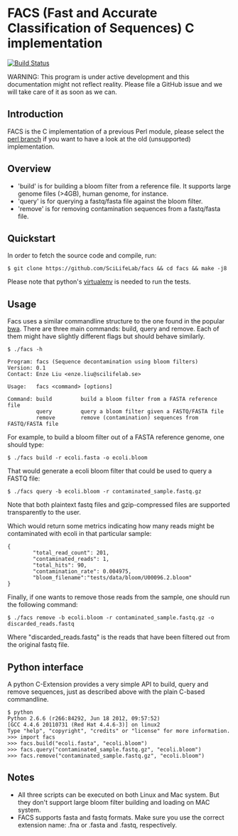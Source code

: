 FACS (Fast and Accurate Classification of Sequences) C implementation
======================================================================

[![Build Status](https://travis-ci.org/SciLifeLab/facs.png?branch=master)](https://travis-ci.org/SciLifeLab/facs)

WARNING: This program is under active development and this documentation might not reflect reality.
Please file a GitHub issue and we will take care of it as soon as we can.

Introduction
------------

FACS is the C implementation of a previous Perl module, please select the
<a href="https://github.com/SciLifeLab/facs/tree/perl">perl branch</a> if
you want to have a look at the old (unsupported) implementation.

Overview
--------

* 'build' is for building a bloom filter from a reference file.
It supports large genome files (>4GB), human genome, for instance.
* 'query' is for querying a fastq/fasta file against the bloom filter.
* 'remove' is for removing contamination sequences from a fastq/fasta file.


Quickstart
----------

In order to fetch the source code and compile, run:

```
$ git clone https://github.com/SciLifeLab/facs && cd facs && make -j8
```

Please note that python's <a href="https://github.com/brainsik/virtualenv-burrito">virtualenv</a>
is needed to run the tests.

Usage
------

Facs uses a similar commandline structure to the one found in the popular <a href="https://github.com/lh3/bwa">bwa</a>.
There are three main commands: build, query and remove. Each of them might have slightly different flags but should
behave similarly.

```
$ ./facs -h

Program: facs (Sequence decontamination using bloom filters)
Version: 0.1
Contact: Enze Liu <enze.liu@scilifelab.se>

Usage:   facs <command> [options]

Command: build         build a bloom filter from a FASTA reference file
         query         query a bloom filter given a FASTQ/FASTA file
         remove        remove (contamination) sequences from FASTQ/FASTA file
```

For example, to build a bloom filter out of a FASTA reference genome, one should type:

```
$ ./facs build -r ecoli.fasta -o ecoli.bloom
```

That would generate a ecoli bloom filter that could be used to query a FASTQ file:

```
$ ./facs query -b ecoli.bloom -r contaminated_sample.fastq.gz
```

Note that both plaintext fastq files and gzip-compressed files are supported transparently
to the user.

Which would return some metrics indicating how many reads might be contaminated with
ecoli in that particular sample:

```
{
        "total_read_count": 201,
        "contaminated_reads": 1,
        "total_hits": 90,
        "contamination_rate": 0.004975,
        "bloom_filename":"tests/data/bloom/U00096.2.bloom"
}
```

Finally, if one wants to remove those reads from the sample, one should run the following
command:

```
$ ./facs remove -b ecoli.bloom -r contaminated_sample.fastq.gz -o discarded_reads.fastq
```

Where "discarded_reads.fastq" is the reads that have been filtered out from the original
fastq file.


Python interface
----------------

A python C-Extension provides a very simple API to build, query and remove sequences,
just as described above with the plain C-based commandline.

```
$ python
Python 2.6.6 (r266:84292, Jun 18 2012, 09:57:52) 
[GCC 4.4.6 20110731 (Red Hat 4.4.6-3)] on linux2
Type "help", "copyright", "credits" or "license" for more information.
>>> import facs
>>> facs.build("ecoli.fasta", "ecoli.bloom")
>>> facs.query("contaminated_sample.fastq.gz", "ecoli.bloom")
>>> facs.remove("contaminated_sample.fastq.gz", "ecoli.bloom")
```


Notes
-----

* All three scripts can be executed on both Linux and Mac system. But they don't support large bloom filter building and loading on MAC system.
* FACS supports fasta and fastq formats. Make sure you use the correct extension name: .fna or .fasta and .fastq, respectively.

